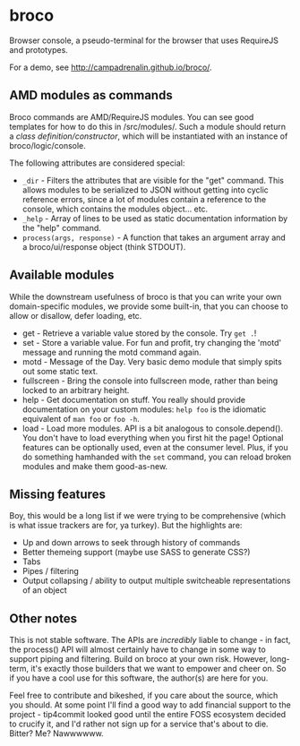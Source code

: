 broco
=====

Browser console, a pseudo-terminal for the browser that uses RequireJS and prototypes.

For a demo, see http://campadrenalin.github.io/broco/.

## AMD modules as commands

Broco commands are AMD/RequireJS modules. You can see good templates for how to do this in /src/modules/. Such a module should return a *class definition/constructor*, which will be instantiated with an instance of broco/logic/console.

The following attributes are considered special:

 * `_dir` - Filters the attributes that are visible for the "get" command. This allows modules to be serialized to JSON without getting into cyclic reference errors, since a lot of modules contain a reference to the console, which contains the modules object... etc.
 * `_help` - Array of lines to be used as static documentation information by the "help" command.
 * `process(args, response)` - A function that takes an argument array and a broco/ui/response object (think STDOUT).

## Available modules

While the downstream usefulness of broco is that you can write your own domain-specific modules, we provide some built-in, that you can choose to allow or disallow, defer loading, etc.

 * get - Retrieve a variable value stored by the console. Try `get .`!
 * set - Store a variable value. For fun and profit, try changing the 'motd' message and running the motd command again.
 * motd - Message of the Day. Very basic demo module that simply spits out some static text.
 * fullscreen - Bring the console into fullscreen mode, rather than being locked to an arbitrary height.
 * help - Get documentation on stuff. You really should provide documentation on your custom modules: `help foo` is the idiomatic equivalent of `man foo` or `foo -h`.
 * load - Load more modules. API is a bit analogous to console.depend(). You don't have to load everything when you first hit the page! Optional features can be optionally used, even at the consumer level. Plus, if you do something hamhanded with the `set` command, you can reload broken modules and make them good-as-new.

## Missing features

Boy, this would be a long list if we were trying to be comprehensive (which is what issue trackers are for, ya turkey). But the highlights are:

 * Up and down arrows to seek through history of commands
 * Better themeing support (maybe use SASS to generate CSS?)
 * Tabs
 * Pipes / filtering
 * Output collapsing / ability to output multiple switcheable representations of an object

## Other notes

This is not stable software. The APIs are *incredibly* liable to change - in fact, the process() API will almost certainly have to change in some way to support piping and filtering. Build on broco at your own risk. However, long-term, it's exactly those builders that we want to empower and cheer on. So if you have a cool use for this software, the author(s) are here for you.

Feel free to contribute and bikeshed, if you care about the source, which you should. At some point I'll find a good way to add financial support to the project - tip4commit looked good until the entire FOSS ecosystem decided to crucify it, and I'd rather not sign up for a service that's about to die. Bitter? Me? Nawwwwww.
